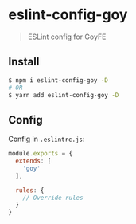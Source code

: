 # eslint-config-goy

> ESLint config for GoyFE

## Install

``` bash
$ npm i eslint-config-goy -D
# OR
$ yarn add eslint-config-goy -D
```

## Config

Config in `.eslintrc.js`:

``` js 
module.exports = {
  extends: [
    'goy'
  ],

  rules: {
    // Override rules
  }
}
```
